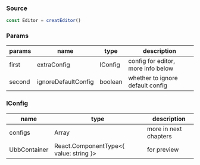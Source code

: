 ### Source

```jsx
const Editor = creatEditor()
```

### Params

| params | name                | type    | description                        |
| ------ | ------------------- | ------- | ---------------------------------- |
| first  | extraConfig         | IConfig | config for editor, more info below |
| second | ignoreDefaultConfig | boolean | whether to ignore default config   |

### IConfig

| name         | type                                   | description           |
| ------------ | -------------------------------------- | --------------------- |
| configs      | Array<IUBBConfig>                      | more in next chapters |
| UbbContainer | React.ComponentType<{ value: string }> | for preview           |
